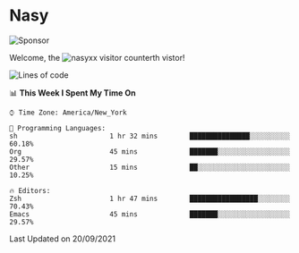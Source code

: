 # Nasy

<!--
<p align="center">
<img height="200" src="https://github-readme-stats.vercel.app/api?username=nasyxx&count_private=true&show_icons=true&theme=dracula&include_all_commits=true"/>
<img height="200" src="https://github-readme-stats.vercel.app/api/top-langs/?username=nasyxx&theme=dracula&hide=html,jupyter+notebook&count_private=true&show_icons=true"/>
</p>

  
----------------
-->

![Sponsor](https://img.shields.io/static/v1.svg?label=Sponsor&message=%E2%9D%A4&logo=GitHub&style=flat&color=pink)
 
Welcome, the ![nasyxx visitor counter](https://count.getloli.com/get/@nasyxx?theme=rule34)th vistor!
 
<!--START_SECTION:waka-->
![Lines of code](https://img.shields.io/badge/From%20Hello%20World%20I%27ve%20Written-5.4%20million%20lines%20of%20code-blue)

📊 **This Week I Spent My Time On** 

```text
⌚︎ Time Zone: America/New_York

💬 Programming Languages: 
sh                       1 hr 32 mins        ███████████████░░░░░░░░░░   60.18% 
Org                      45 mins             ███████░░░░░░░░░░░░░░░░░░   29.57% 
Other                    15 mins             ██░░░░░░░░░░░░░░░░░░░░░░░   10.25%

🔥 Editors: 
Zsh                      1 hr 47 mins        █████████████████░░░░░░░░   70.43% 
Emacs                    45 mins             ███████░░░░░░░░░░░░░░░░░░   29.57%

```


 Last Updated on 20/09/2021
<!--END_SECTION:waka-->

<!-- ![visitors](https://visitor-badge.laobi.icu/badge?page_id=nasyxx.nasyxx) -->
